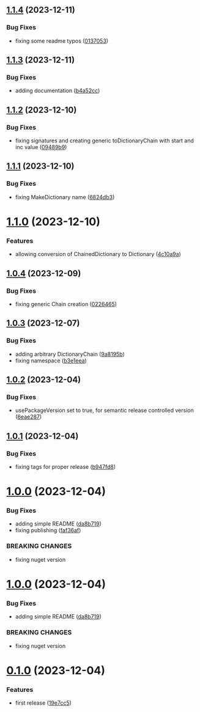 ## [1.1.4](https://github.com/codibre/dotnet-dictionary-chain/compare/v1.1.3...v1.1.4) (2023-12-11)


### Bug Fixes

* fixing some readme typos ([0137053](https://github.com/codibre/dotnet-dictionary-chain/commit/013705320219cff8ba7d4d2340e19bbe689ced28))

## [1.1.3](https://github.com/codibre/dotnet-dictionary-chain/compare/v1.1.2...v1.1.3) (2023-12-11)


### Bug Fixes

* adding documentation ([b4a52cc](https://github.com/codibre/dotnet-dictionary-chain/commit/b4a52cc4057726cd6475dba12c517020e93c8434))

## [1.1.2](https://github.com/codibre/dotnet-dictionary-chain/compare/v1.1.1...v1.1.2) (2023-12-10)


### Bug Fixes

* fixing signatures and creating generic toDictionaryChain with start and inc value ([09489b9](https://github.com/codibre/dotnet-dictionary-chain/commit/09489b9e7db73d941566020546df109b8fe9c76b))

## [1.1.1](https://github.com/codibre/dotnet-dictionary-chain/compare/v1.1.0...v1.1.1) (2023-12-10)


### Bug Fixes

* fixing MakeDictionary name ([6824db3](https://github.com/codibre/dotnet-dictionary-chain/commit/6824db30b40d82bc8703512884017f581a7c2193))

# [1.1.0](https://github.com/codibre/dotnet-dictionary-chain/compare/v1.0.4...v1.1.0) (2023-12-10)


### Features

* allowing conversion of ChainedDictionary to Dictionary ([4c10a9a](https://github.com/codibre/dotnet-dictionary-chain/commit/4c10a9aaa88a7f7ce36fc6fc74aa5b6937057885))

## [1.0.4](https://github.com/codibre/dotnet-dictionary-chain/compare/v1.0.3...v1.0.4) (2023-12-09)


### Bug Fixes

* fixing generic Chain creation ([0226465](https://github.com/codibre/dotnet-dictionary-chain/commit/0226465003db79fa9b4b5d1c4787988eaf258cc3))

## [1.0.3](https://github.com/codibre/dotnet-dictionary-chain/compare/v1.0.2...v1.0.3) (2023-12-07)


### Bug Fixes

* adding arbitrary DictionaryChain ([9a8195b](https://github.com/codibre/dotnet-dictionary-chain/commit/9a8195b973d0865962db482fde43025a31d6491a))
* fixing namespace ([b3e1eea](https://github.com/codibre/dotnet-dictionary-chain/commit/b3e1eead900d200e85efb0ad35deaed268d8fc96))

## [1.0.2](https://github.com/codibre/dotnet-dictionary-chain/compare/v1.0.1...v1.0.2) (2023-12-04)


### Bug Fixes

* usePackageVersion set to true, for semantic release controlled version ([6eae287](https://github.com/codibre/dotnet-dictionary-chain/commit/6eae287f56231f3fc77e4c77b8c400ffef5e2733))

## [1.0.1](https://github.com/codibre/dotnet-dictionary-chain/compare/v1.0.0...v1.0.1) (2023-12-04)


### Bug Fixes

* fixing tags for proper release ([b947fd8](https://github.com/codibre/dotnet-dictionary-chain/commit/b947fd8083f6e13b8ad7c9e82999e9061837d260))

# [1.0.0](https://github.com/codibre/dotnet-dictionary-chain/compare/v0.1.0...v1.0.0) (2023-12-04)


### Bug Fixes

* adding simple README ([da8b719](https://github.com/codibre/dotnet-dictionary-chain/commit/da8b71928fc796f114207e13c8fb7258bf8a652b))
* fixing publishing ([faf36af](https://github.com/codibre/dotnet-dictionary-chain/commit/faf36afbaddd8bdb896c30b4db198395ec8ee2c6))


### BREAKING CHANGES

* fixing nuget version

# [1.0.0](https://github.com/codibre/dotnet-dictionary-chain/compare/v0.1.0...v1.0.0) (2023-12-04)


### Bug Fixes

* adding simple README ([da8b719](https://github.com/codibre/dotnet-dictionary-chain/commit/da8b71928fc796f114207e13c8fb7258bf8a652b))


### BREAKING CHANGES

* fixing nuget version

# [0.1.0](https://github.com/codibre/dotnet-dictionary-chain/compare/v0.0.0...v0.1.0) (2023-12-04)


### Features

* first release ([19e7cc5](https://github.com/codibre/dotnet-dictionary-chain/commit/19e7cc587049b9cdfce888963719bb6e883b3a85))

